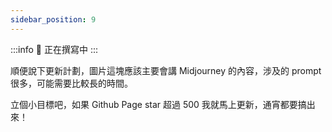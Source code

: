 ```yaml
---
sidebar_position: 9
---
```

<head>
  <script defer="defer" src="https://embed.trydyno.com/embedder.js"></script>
  <link href="https://embed.trydyno.com/embedder.css" rel="stylesheet" />
</head>


:::info 🚧 
正在撰寫中
:::

順便說下更新計劃，圖片這塊應該主要會講 Midjourney 的內容，涉及的 prompt 很多，可能需要比較長的時間。

立個小目標吧，如果 Github Page star 超過 500 我就馬上更新，通宵都要搞出來！


